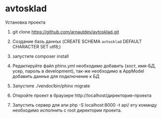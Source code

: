 # avtosklad

Установка проекта

1. git clone https://github.com/arnautdev/avtosklad.git

2. Создание базъ даннъх (CREATE SCHEMA `avtosklad` DEFAULT CHARACTER SET utf8;)

3. запустите composer install

4. Редактируйте файл phinx.yml необходимо добавить (хост, имя-БД, усер, пароль в development), так-же необходимо в AppModel добавить даннъе для подключение к БД

5. Запустите ./vendor/bin/phinx migrate

6. Откройте проект в браузере http://localhost/директория-проекта

7. Запустить сервер для апи php -S localhost:8000 -t api/ ету команду необходимо исполнить с root директории проекта.
